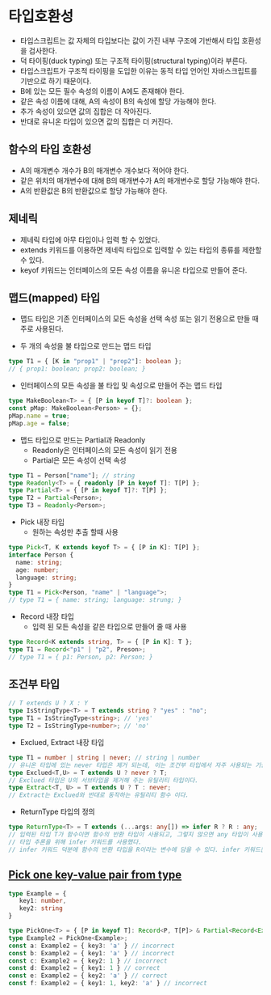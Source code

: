 # 타입호환성

- 타입스크립트는 값 자체의 타입보다는 값이 가진 내부 구조에 기반해서 타입 호환성을 검사한다.
- 덕 타이핑(duck typing) 또는 구조적 타이핑(structural typing)이라 부른다.
- 타입스크립트가 구조적 타이핑을 도입한 이유는 동적 타입 언어인 자바스크립트를 기반으로 하기 때문이다.
- B에 있는 모든 필수 속성의 이름이 A에도 존재해야 한다.
- 같은 속성 이름에 대해, A의 속성이 B의 속성에 할당 가능해야 한다.
- 추가 속성이 있으면 값의 집합은 더 작아진다.
- 반대로 유니온 타입이 있으면 값의 집합은 더 커진다.

## 함수의 타입 호환성

- A의 매개변수 개수가 B의 매개변수 개수보다 적어야 한다.
- 같은 위치의 매개변수에 대해 B의 매개변수가 A의 매개변수로 할당 가능해야 한다.
- A의 반환값은 B의 반환값으로 할당 가능해야 한다.

## 제네릭

- 제네릭 타입에 아무 타입이나 입력 할 수 있었다.
- extends 키워드를 이용하면 제네릭 타입으로 입력할 수 있는 타입의 종류를 제한할 수 있다.
- keyof 키워드는 인터페이스의 모든 속성 이름을 유니온 타입으로 만들어 준다.

## 맵드(mapped) 타입

- 맵드 타입은 기존 인터페이스의 모든 속성을 선택 속성 또는 읽기 전용으로 만들 때 주로 사용된다.

- 두 개의 속성을 불 타입으로 만드는 맵드 타입

```typescript
type T1 = { [K in "prop1" | "prop2"]: boolean };
// { prop1: boolean; prop2: boolean; }
```

- 인터페이스의 모든 속성을 불 타입 및 속성으로 만들어 주는 맵드 타입

```typescript
type MakeBoolean<T> = { [P in keyof T]?: boolean };
const pMap: MakeBoolean<Person> = {};
pMap.name = true;
pMap.age = false;
```

- 맵드 타입으로 만드는 Partial과 Readonly
  - Readonly은 인터페이스의 모든 속성이 읽기 전용
  - Partial은 모든 속성이 선택 속성

```typescript
type T1 = Person["name"]; // string
type Readonly<T> = { readonly [P in keyof T]: T[P] };
type Partial<T> = { [P in keyof T]?: T[P] };
type T2 = Partial<Person>;
type T3 = Readonly<Person>;
```

- Pick 내장 타입
  - 원하는 속성만 추출 할때 사용

```typescript
type Pick<T, K extends keyof T> = { [P in K]: T[P] };
interface Person {
  name: string;
  age: number;
  language: string;
}
type T1 = Pick<Person, "name" | "language">;
// type T1 = { name: string; language: strung; }
```

- Record 내장 타입
  - 입력 된 모든 속성을 같은 타입으로 만들어 줄 때 사용

```typescript
type Record<K extends string, T> = { [P in K]: T };
type T1 = Record<"p1" | "p2", Preson>;
// type T1 = { p1: Person, p2: Person; }
```

## 조건부 타입

```typescript
// T extends U ? X : Y
type IsStringType<T> = T extends string ? "yes" : "no";
type T1 = IsStringType<string>; // 'yes'
type T2 = IsStringType<number>; // 'no'
```

- Exclued, Extract 내장 타입

```typescript
type T1 = number | string | never; // string | number
// 유니온 타입에 있는 never 타입은 제거 되는데, 이는 조건부 타입에서 자주 사용되는 기능이다.
type Exclued<T,U> = T extends U ? never ? T;
// Exclued 타입은 U의 서브타입을 제거해 주는 유틸리티 타입이다.
type Extract<T, U> = T extends U ? T : never;
// Extract는 Exclued와 반대로 동작하는 유틸리티 함수 이다.
```

- ReturnType 타입의 정의

```typescript
type ReturnType<T> = T extends (...args: any[]) => infer R ? R : any;
// 입력된 타입 T가 함수이면 함수의 반환 타입이 사용되고, 그렇지 않으면 any 타입이 사용된다.
// 타입 추론을 위해 infer 키워드를 사용했다.
// infer 키워드 덕분에 함수의 반환 타입을 R이라는 변수에 담을 수 있다. infer 키워드는 조건부 타입을 정의할 때 extends 키워드 뒤에 사용된다.
```

## [Pick one key-value pair from type](https://stackoverflow.com/questions/56933109/pick-one-key-value-pair-from-type)

```ts
type Example = {
   key1: number,
   key2: string
}

type PickOne<T> = { [P in keyof T]: Record<P, T[P]> & Partial<Record<Exclude<keyof T, P>, undefined>> }[keyof T]
type Example2 = PickOne<Example>;
const a: Example2 = { key3: 'a' } // incorrect
const b: Example2 = { key1: 'a' } // incorrect
const c: Example2 = { key2: 1 } // incorrect
const d: Example2 = { key1: 1 } // correct
const e: Example2 = { key2: 'a' } // correct
const f: Example2 = { key1: 1, key2: 'a' } // incorrect
```